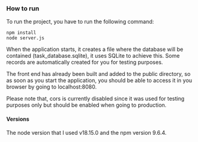 ### How to run

To run the project, you have to run the following command:

```
npm install
node server.js
```

When the application starts, it creates a file where the database will be contained (task_database.sqlite), it uses SQLite to achieve this. Some records are automatically created for you for testing purposes.

The front end has already been built and added to the public directory, so as soon as you start the application, you should be able to access it in you browser by going to localhost:8080.

Please note that, cors is currently disabled since it was used for testing purposes only but should be enabled when going to production.

#### Versions

The node version that I used v18.15.0 and the npm version 9.6.4.